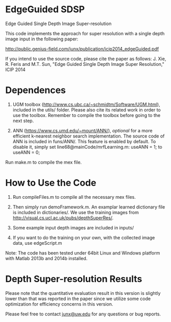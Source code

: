 EdgeGuided SDSP
=======================
Edge Guided Single Depth Image Super-resolution

This code implements the approach for super resolution with a single depth image input in the following paper:

http://public.genius-field.com/junx/publication/icip2014_edgeGuided.pdf

If you intend to use the source code, please cite the paper as follows:
J. Xie, R. Feris and M.T. Sun, "Edge Guided Single Depth Image Super Resolution," ICIP 2014


Dependences
=======================
1. UGM toolbox (http://www.cs.ubc.ca/~schmidtm/Software/UGM.html), included in the utils/ folder. Please also cite its related work in order to use the toolbox. Remember to compile the toolbox before going to the next step. 


2. ANN (https://www.cs.umd.edu/~mount/ANN/), *optional* for a more efficient k-nearest neighbor search implementation. 
The source code of ANN is included in funs/ANN/. 
This feature is enabled by default. To disable it, simply set line68@mainCode/mrfLearning.m: 
	useANN = 1;
to
	useANN = 0;

Run make.m to compile the mex file. 


How to Use the Code
=======================
1. Run compileFiles.m to compile all the necessary mex files.

2. Then simply run demoFramework.m. An examplar learned dictionary file is included in dictionaries/. We use the training images from http://visual.cs.ucl.ac.uk/pubs/depthSuperRes/. 

3. Some example input depth images are included in inputs/

4. If you want to do the training on your own, with the collected image data, use edgeScript.m

Note: The code has been tested under 64bit Linux and Windows platform with Matlab 2013b and 2014b installed. 


Depth Super-resolution Results
=======================
Please note that the quantitative evaluation result in this version is slightly lower than that was reported in the paper since we utilize some code optimization for efficiency concerns in this version. 

Please feel free to contact junx@uw.edu for any questions or bug reports.

